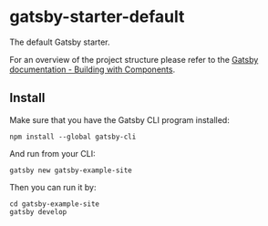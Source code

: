 # gatsby-starter-default

The default Gatsby starter.

For an overview of the project structure please refer to the [Gatsby documentation - Building with Components](https://www.gatsbyjs.com/docs/building-with-components/).

## Install

Make sure that you have the Gatsby CLI program installed:

```shell
npm install --global gatsby-cli
```

And run from your CLI:

```shell
gatsby new gatsby-example-site
```

Then you can run it by:

```shell
cd gatsby-example-site
gatsby develop
```

